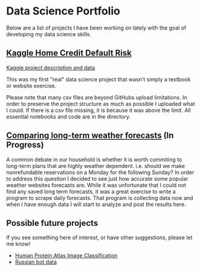 # Data Science Portfolio

Below are a list of projects I have been working on lately with the goal of developing my data science skills. 

## [Kaggle Home Credit Default Risk](Kaggle_Home_Credit_Default_Risk/)

[Kaggle project description and data](https://www.kaggle.com/c/home-credit-default-risk)

This was my first "real" data science project that wasn't simply a textbook or website exercise.

Please note that many csv files are beyond GitHubs upload limitations. In order to preserve the project structure as much as possible I uploaded what I could. If there is a csv file missing, it is because it was above the limit. All essential notebooks and code are in the directory.






## [Comparing long-term weather forecasts](Comparing_long-term_weather_forecasts/) (In Progress)
A common debate in our household is whether it is worth commiting to long-term plans that are highly weather dependent. i.e. should we make nonrefundable reservations on a Monday for the following Sunday? In order to address this question I decided to see just how accurate some popular weather websites forecasts are. While it was unfortunate that I could not find any saved long term forecasts, it was a great exercise to write a program to scrape daily forecasts. That program is collecting data now and when I have enough data I will start to analyze and post the results here.




## Possible future projects

If you see something here of interest, or have other suggestions, please let me know!

- [Human Protein Atlas Image Classification](https://www.kaggle.com/c/human-protein-atlas-image-classification)
- [Russian bot data](https://github.com/fivethirtyeight/russian-troll-tweets/)

